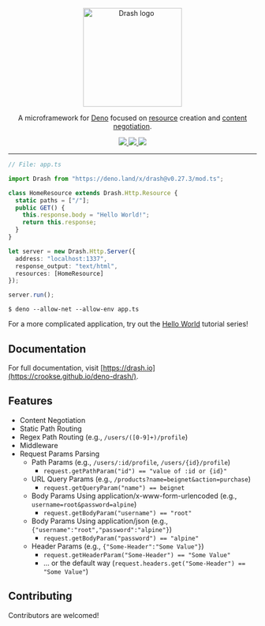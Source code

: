 
<p align="center">
  <a href="https://crookse.github.io/deno-drash">
    <img height="200" src="https://crookse.github.io/deno-drash/public/assets/img/logo_drash_github.png" alt="Drash logo">
  </a>
</p>
<p align="center">A microframework for <a href="https://github.com/denoland/deno">Deno</a> focused on <a href="https://developer.mozilla.org/en-US/docs/Web/HTTP/Basics_of_HTTP/Identifying_resources_on_the_Web">resource</a> creation and <a href="https://developer.mozilla.org/en-US/docs/Web/HTTP/Content_negotiation">content negotiation</a>.</p>
<p align="center">
  <a href="https://github.com/crookse/deno-drash/releases">
    <img src="https://img.shields.io/github/release/crookse/deno-drash.svg?color=bright_green&label=latest">
  </a>
  <a href="https://github.com/denoland/deno">
    <img src="https://img.shields.io/badge/requires%20deno-v0.27.0-brightgreen.svg">
  </a>
  <a href="https://travis-ci.org/crookse/deno-drash">
    <img src="https://img.shields.io/travis/crookse/deno-drash/master?label=master">
  </a>
</p>

---

```typescript
// File: app.ts

import Drash from "https://deno.land/x/drash@v0.27.3/mod.ts";

class HomeResource extends Drash.Http.Resource {
  static paths = ["/"];
  public GET() {
    this.response.body = "Hello World!";
    return this.response;
  }
}

let server = new Drash.Http.Server({
  address: "localhost:1337",
  response_output: "text/html",
  resources: [HomeResource]
});

server.run();
```

```
$ deno --allow-net --allow-env app.ts
```

For a more complicated application, try out the [Hello World](https://crookse.github.io/deno-drash/#/tutorials/creating-an-app-hello-world-part-1) tutorial series!

## Documentation

For full documentation, visit [https://drash.io](https://crookse.github.io/deno-drash/).

## Features

- Content Negotiation
- Static Path Routing
- Regex Path Routing (e.g., `/users/([0-9]+)/profile`)
- Middleware
- Request Params Parsing
    - Path Params (e.g., `/users/:id/profile`, `/users/{id}/profile`)
        - `request.getPathParam("id") == "value of :id or {id}"`
    - URL Query Params (e.g., `/products?name=beignet&action=purchase`)
        - `request.getQueryParam("name") == beignet`
    - Body Params Using application/x-www-form-urlencoded (e.g., `username=root&password=alpine`)
        - `request.getBodyParam("username") == "root"`
    - Body Params Using application/json (e.g., `{"username":"root","password":"alpine"}`)
        - `request.getBodyParam("password") == "alpine"`
    - Header Params (e.g., `{"Some-Header":"Some Value"}`)
        - `request.getHeaderParam("Some-Header") == "Some Value"`
        - ... or the default way (`request.headers.get("Some-Header") == "Some Value"`)

## Contributing

Contributors are welcomed!
